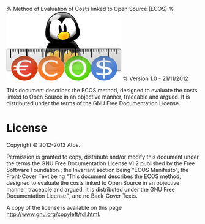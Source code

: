 % Method of Evaluation of Costs linked to Open Source (ECOS)
% ![Logo](Images/ECOS.png)
% Version 1.0 - 21/11/2012

This document describes the ECOS method, designed to evaluate the costs linked to Open Source in an objective manner, traceable and argued.
It is distributed under the terms of the GNU Free Documentation License.

# License

Copyright © 2012-2013 Atos.

Permission is granted to copy, distribute and/or modify this document under the terms the GNU Free Documentation License v1.2 published by the Free Software Foundation ; the Invariant section being "ECOS Manifesto", the Front-Cover Text being "This document describes the ECOS method, designed to evaluate the costs linked to Open Source in an objective manner, traceable and argued. It is distributed under the GNU Free Documentation License.", and no Back-Cover Texts.

A copy of the license is available on this page <http://www.gnu.org/copyleft/fdl.html>.
